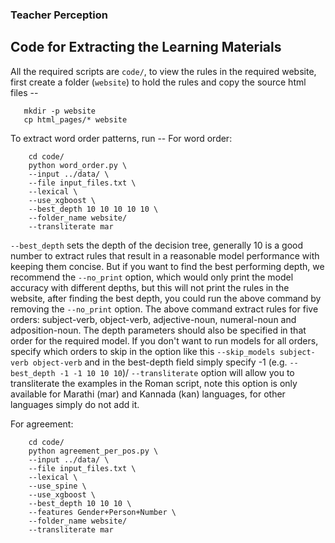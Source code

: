 ### Teacher Perception ###

## Code for Extracting the Learning Materials
All the required scripts are `code/`, to view the rules in the required website, first create a folder (`website`) to hold the rules and copy the source html files --
```
   mkdir -p website
   cp html_pages/* website
```

To extract word order patterns, run --
For word order:
```
    cd code/
    python word_order.py \
    --input ../data/ \
    --file input_files.txt \
    --lexical \
    --use_xgboost \
    --best_depth 10 10 10 10 10 \
    --folder_name website/
    --transliterate mar
```
`--best_depth` sets the depth of the decision tree, generally 10 is a good number to extract rules that result in a reasonable model performance with keeping them concise.
But if you want to find the best performing depth, we recommend the `--no_print` option, which would only print the model accuracy with different depths, but this will not
print the rules in the website, after finding the best depth, you could run the above command by removing the `--no_print` option.
The above command extract rules for five orders: subject-verb, object-verb, adjective-noun, numeral-noun and adposition-noun. The depth parameters should also be specified
in that order for the required model. If you don't want to run models for all orders, specify which orders to skip in the option like this `--skip_models subject-verb object-verb`
and in the best-depth field simply specify -1 (e.g. `--best_depth -1 -1 10 10 10`)/
`--transliterate` option will allow you to transliterate the examples in the Roman script, note this option is only available for Marathi (mar) and Kannada (kan) languages,
for other languages simply do not add it.

For agreement:
```
    cd code/
    python agreement_per_pos.py \
    --input ../data/ \
    --file input_files.txt \
    --lexical \
    --use_spine \
    --use_xgboost \
    --best_depth 10 10 10 \
    --features Gender+Person+Number \
    --folder_name website/
    --transliterate mar
```

